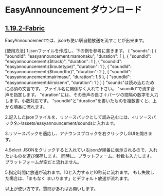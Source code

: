 # EasyAnnouncement ダウンロード
## [1.19.2-Fabric](https://github.com/botamochi129/EasyAnnouncement/releases/tag/1.19.2-Fabric)


EasyAnnouncementでは、jsonも使い駅自動放送を流すことが出来ます。

[使用方法]
1.jsonファイルを作成し、下の例を参考に書きます。
{
  "sounds": [
    {
      "soundId": "easyannouncement:mamonaku",
      "duration": 1
    },
    {
      "soundId": "easyannouncement:($track)",
      "duration": 1
    },
    {
      "soundId": "easyannouncement:($routetype)",
      "duration": 1
    },
    {
      "soundId": "easyannouncement:($boundfor)",
      "duration": 2
    },
    {
      "soundId": "easyannouncement:mairimasu",
      "duration": 1.5
    },
    {
      "soundId": "easyannouncement:kiiroisenn",
      "duration": 1
    }
  ]
}
"sounds"は読み込むために必須の文言です。
ファイル名に関係なく入れて下さい。
"soundId"で流す音声を指定します。
"duration"には、その音声の長さ＋パーツの間隔の数字を入力します。小数対応です。
"soundId"と"duration"を書いたものを複数書くと、上から順番に流れます。

2.記入したjsonファイルを、リソースパックとして読み込むには、<リソースパック名>/assets/easyannouncement/soundsに入れます。

3.リソースパックを適応し、アナウンスブロックを右クリックしGUIを開きます。

4.Select JSONをクリックすると入れているjsonが順番に表示されるので、入れたいものを選び保存します。
同時に、プラットフォーム、秒数も入力します。プラットフォームが空だと流れません。

5.指定時間に放送が流れます。10と入力すると10秒前に流れます。
もし失敗した場合は、「まもなく まいります」とデフォルト放送が流れます。


以上が使い方です。質問があればお願いします。
